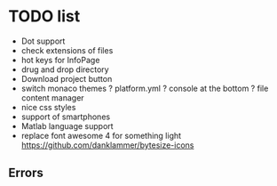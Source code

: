 # TODO list

- Dot support
- check extensions of files
- hot keys for InfoPage
- drug and drop directory
- Download project button
- switch monaco themes
? platform.yml
? console at the bottom
? file content manager
- nice css styles
- support of smartphones
- Matlab language support
- replace font awesome 4 for something light
    https://github.com/danklammer/bytesize-icons

## Errors
